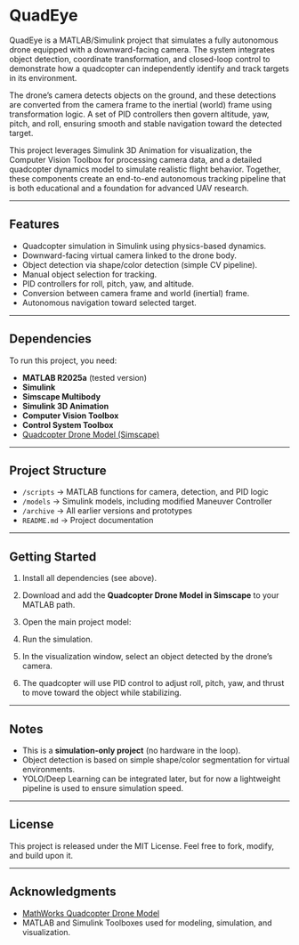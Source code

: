 # QuadEye
QuadEye is a MATLAB/Simulink project that simulates a fully autonomous drone equipped with a downward-facing camera. The system integrates object detection, coordinate transformation, and closed-loop control to demonstrate how a quadcopter can independently identify and track targets in its environment.

The drone’s camera detects objects on the ground, and these detections are converted from the camera frame to the inertial (world) frame using transformation logic. A set of PID controllers then govern altitude, yaw, pitch, and roll, ensuring smooth and stable navigation toward the detected target.

This project leverages Simulink 3D Animation for visualization, the Computer Vision Toolbox for processing camera data, and a detailed quadcopter dynamics model to simulate realistic flight behavior. Together, these components create an end-to-end autonomous tracking pipeline that is both educational and a foundation for advanced UAV research.

---

##  Features
- Quadcopter simulation in Simulink using physics-based dynamics.
- Downward-facing virtual camera linked to the drone body.
- Object detection via shape/color detection (simple CV pipeline).
- Manual object selection for tracking.
- PID controllers for roll, pitch, yaw, and altitude.
- Conversion between camera frame and world (inertial) frame.
- Autonomous navigation toward selected target.

---

##  Dependencies

To run this project, you need:

- **MATLAB R2025a** (tested version)  
- **Simulink**  
- **Simscape Multibody**  
- **Simulink 3D Animation**  
- **Computer Vision Toolbox**  
- **Control System Toolbox**  
- [Quadcopter Drone Model (Simscape)](https://www.mathworks.com/matlabcentral/fileexchange/63580-quadcopter-drone-model-in-simscape)  

---

##  Project Structure

- `/scripts` → MATLAB functions for camera, detection, and PID logic  
- `/models` → Simulink models, including modified Maneuver Controller  
- `/archive` → All earlier versions and prototypes  
- `README.md` → Project documentation  

---

##  Getting Started

1. Install all dependencies (see above).  
2. Download and add the **Quadcopter Drone Model in Simscape** to your MATLAB path.  
3. Open the main project model:  

4. Run the simulation.  
5. In the visualization window, select an object detected by the drone’s camera.  
6. The quadcopter will use PID control to adjust roll, pitch, yaw, and thrust to move toward the object while stabilizing.

---

##  Notes
- This is a **simulation-only project** (no hardware in the loop).  
- Object detection is based on simple shape/color segmentation for virtual environments.  
- YOLO/Deep Learning can be integrated later, but for now a lightweight pipeline is used to ensure simulation speed.  

---

##  License
This project is released under the MIT License. Feel free to fork, modify, and build upon it.  

---

##  Acknowledgments
- [MathWorks Quadcopter Drone Model](https://www.mathworks.com/matlabcentral/fileexchange/63580-quadcopter-drone-model-in-simscape)  
- MATLAB and Simulink Toolboxes used for modeling, simulation, and visualization.  
